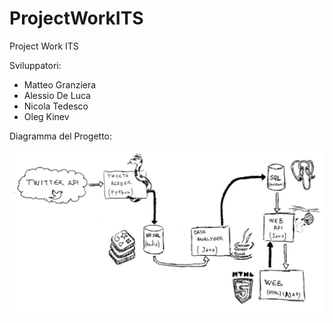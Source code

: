 # ProjectWorkITS
Project Work ITS 

Sviluppatori:
- Matteo Granziera
- Alessio De Luca
- Nicola Tedesco
- Oleg Kinev

Diagramma del Progetto:

![alt tag](https://raw.githubusercontent.com/MatteoGranziera/ProjectWorkITS/master/doc/images/ProjectWork-TSAC.png)